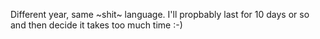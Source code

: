 Different year, same ~shit~ language. I'll propbably last for 10 days or so and then decide it takes too much time :-)
